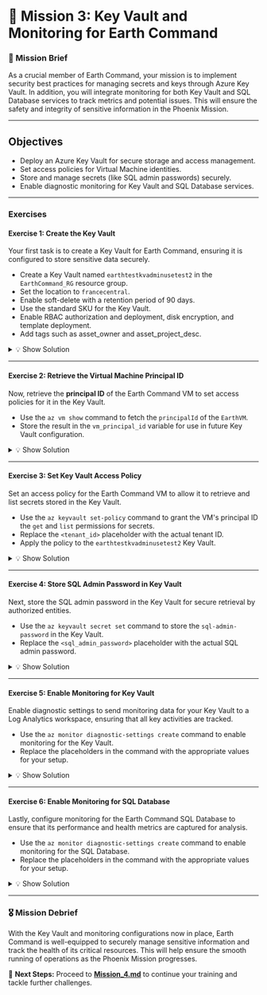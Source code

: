 # **🌌 Mission 3: Key Vault and Monitoring for Earth Command**

### **📝 Mission Brief**
As a crucial member of Earth Command, your mission is to implement security best practices for managing secrets and keys through Azure Key Vault. In addition, you will integrate monitoring for both Key Vault and SQL Database services to track metrics and potential issues. This will ensure the safety and integrity of sensitive information in the Phoenix Mission.

---

## **Objectives**
- Deploy an Azure Key Vault for secure storage and access management.
- Set access policies for Virtual Machine identities.
- Store and manage secrets (like SQL admin passwords) securely.
- Enable diagnostic monitoring for Key Vault and SQL Database services.

---

### **Exercises**

#### **Exercise 1: Create the Key Vault**

Your first task is to create a Key Vault for Earth Command, ensuring it is configured to store sensitive data securely.  
- Create a Key Vault named `earthtestkvadminusetest2` in the `EarthCommand_RG` resource group.  
- Set the location to `francecentral`.  
- Enable soft-delete with a retention period of 90 days.  
- Use the standard SKU for the Key Vault.  
- Enable RBAC authorization and deployment, disk encryption, and template deployment.  
- Add tags such as asset_owner and asset_project_desc.

<details>
<summary>💡 Show Solution</summary>

```bash
az keyvault create --name earthtestkvadminusetest2 --location francecentral --resource-group EarthCommand_RG --tenant-id "<tenant_id>" --sku standard --enable-soft-delete true --soft-delete-retention-days 90 --enable-rbac-authorization true --enabled-for-deployment true --enabled-for-disk-encryption true --enabled-for-template-deployment true --tags asset_owner="maxime gaspard" asset_project_desc="Phoenix Mission earth" asset_project_end="01-01-2025"
```

</details>

---

#### **Exercise 2: Retrieve the Virtual Machine Principal ID**

Now, retrieve the **principal ID** of the Earth Command VM to set access policies for it in the Key Vault.  
- Use the `az vm show` command to fetch the `principalId` of the `EarthVM`.  
- Store the result in the `vm_principal_id` variable for use in future Key Vault configuration.

<details>
<summary>💡 Show Solution</summary>

```bash
vm_principal_id=$(az vm show --name EarthVM --resource-group EarthCommand_RG --query "identity.principalId" -o tsv)
```

</details>

---

#### **Exercise 3: Set Key Vault Access Policy**

Set an access policy for the Earth Command VM to allow it to retrieve and list secrets stored in the Key Vault.  
- Use the `az keyvault set-policy` command to grant the VM's principal ID the `get` and `list` permissions for secrets.  
- Replace the `<tenant_id>` placeholder with the actual tenant ID.  
- Apply the policy to the `earthtestkvadminusetest2` Key Vault.

<details>
<summary>💡 Show Solution</summary>

```bash
az keyvault set-policy --name earthtestkvadminusetest2 --resource-group EarthCommand_RG --tenant-id "<tenant_id>" --object-id "$vm_principal_id" --secret-permissions get list
```

</details>

---

#### **Exercise 4: Store SQL Admin Password in Key Vault**

Next, store the SQL admin password in the Key Vault for secure retrieval by authorized entities.  
- Use the `az keyvault secret set` command to store the `sql-admin-password` in the Key Vault.  
- Replace the `<sql_admin_password>` placeholder with the actual SQL admin password.
<details>
<summary>💡 Show Solution</summary>

```bash
az keyvault secret set --vault-name earthtestkvadminusetest2 --name sql-admin-password --value "<sql_admin_password>"
```

</details>

---

#### **Exercise 5: Enable Monitoring for Key Vault**

Enable diagnostic settings to send monitoring data for your Key Vault to a Log Analytics workspace, ensuring that all key activities are tracked.  
- Use the `az monitor diagnostic-settings create` command to enable monitoring for the Key Vault.  
- Replace the placeholders in the command with the appropriate values for your setup.

<details>
<summary>💡 Show Solution</summary>

```bash
az monitor diagnostic-settings create --name EarthDataMonitorKeyVault --resource "$(az keyvault show --name earthtestkvadminusetest2 --resource-group EarthCommand_RG --query id -o tsv)" --workspace "$(az monitor log-analytics workspace show --name EarthLogAnalyticsWorkspace --resource-group EarthCommand_RG --query id -o tsv)" --metrics '[{"category":"AllMetrics","enabled":true}]'
```

</details>

---

#### **Exercise 6: Enable Monitoring for SQL Database**

Lastly, configure monitoring for the Earth Command SQL Database to ensure that its performance and health metrics are captured for analysis.  
- Use the `az monitor diagnostic-settings create` command to enable monitoring for the SQL Database.  
- Replace the placeholders in the command with the appropriate values for your setup.

<details>
<summary>💡 Show Solution</summary>

```bash
az monitor diagnostic-settings create --name EarthDataMonitorSQL --resource "$(az sql db show --name earthqlserver2055 --server earthqlserver2055 --resource-group EarthCommand_RG --query id -o tsv)" --workspace "$(az monitor log-analytics workspace show --name EarthLogAnalyticsWorkspace --resource-group EarthCommand_RG --query id -o tsv)" --metrics '[{"category":"AllMetrics","enabled":true}]'
```

</details>

---

### **🎖️ Mission Debrief**
With the Key Vault and monitoring configurations now in place, Earth Command is well-equipped to securely manage sensitive information and track the health of its critical resources. This will help ensure the smooth running of operations as the Phoenix Mission progresses.

🚀 **Next Steps:** Proceed to **[Mission_4.md](mission_4.md)** to continue your training and tackle further challenges.
